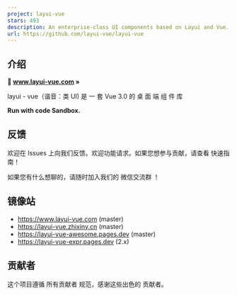 ```yaml
---
project: layui-vue
stars: 493
description: An enterprise-class UI components based on Layui and Vue.
url: https://github.com/layui-vue/layui-vue
---
```


介绍
--

**🔶 www.layui-vue.com »**

layui - vue（谐音：类 UI) 是 一 套 Vue 3.0 的 桌 面 端 组 件 库

**Run with code Sandbox.**

反馈
--

欢迎在 Issues 上向我们反馈。欢迎功能请求。如果您想参与贡献，请查看 快速指南！

如果您有什么想聊的，请随时加入我们的 微信交流群 ！

镜像站
---

-   https://www.layui-vue.com (master)
-   https://layui-vue.zhixiny.cn (master)
-   https://layui-vue-awesome.pages.dev (master)
-   https://layui-vue-expr.pages.dev (2.x)

贡献者
---

这个项目遵循 所有贡献者 规范，感谢这些出色的 贡献者。

